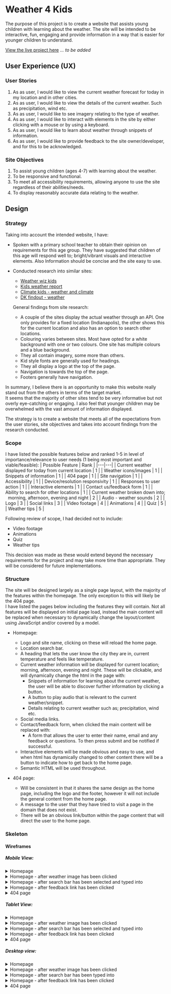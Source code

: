 # Weather 4 Kids
The purpose of this project is to create a website that assists young children with learning about the weather. The site will be intended to be interactive, fun, engaging and provide information in a way that is easier for younger children to understand.

[View the live project here]() <em>... to be added</em>

## User Experience (UX)

### User Stories 
1. As as user, I would like to view the current weather forecast for today in my location and in other cities.
2. As as user, I would like to view the details of the current weather. Such as precipitation, wind etc.
3. As as user, I would like to see imagery relating to the type of weather.
4. As as user, I would like to interact with elements in the site by either clicking with a mouse or by using a keyboard.
5. As as user, I would like to learn about weather through snippets of information.
6. As as user, I would like to provide feedback to the site owner/developer, and for this to be acknowledged.

### Site Objectives
1. To assist young children (ages 4-7) with learning about the weather.
2. To be responsive and functional.
3. To meet all accessibility requirements, allowing anyone to use the site regardless of their abilities/needs.
4. To display reasonably accurate data relating to the weather.

## Design
### Strategy
  Taking into account the intended website, I have:
  - Spoken with a primary school teacher to obtain their opinion on requirements for this age group. They have suggested that children of this age will respond well to; bright/vibrant visuals and interactive elements. Also Information should be concise and the site easy to use.<br>

  - Conducted research into similar sites:
    - [Weather wiz kids](https://www.weatherwizkids.com/) 
    - [Kids weather report](https://kidsweatherreport.com/report/bristol/c) 
    - [Climate kids - weather and climate ](https://climatekids.nasa.gov/) 
    - [DK findout - weather](https://www.dkfindout.com/uk/earth/weather/)<br>
   
    General findings from site research:
    - A couple of the sites display the actual weather through an API. One only provides for a fixed location (Indianapolis), the other shows this for the current location and also has an option to search other locations.
    - Colouring varies between sites. Most have opted for a white background with one or two colours. One site has multiple colours and a blue background.
    - They all contain imagery, some more than others.
    - Kid style fonts are generally used for headings.
    - They all display a logo at the top of the page. 
    - Navigation is towards the top of the page.
    - Footers generally have navigation.
 
  In summary, I believe there is an opportunity to make this website really stand out from the others in terms of the target market.<br>It seems that the majority of other sites tend to be very informative but not overly eye-catching or engaging. I also feel that younger children may be overwhelmed with the vast amount of information displayed. <br>
    
  The strategy is to create a website that meets all of the expectations from the user stories, site objectives and takes into account findings from the research conducted. 

### Scope
  I have listed the possible features below and ranked 1-5 in level of importance/relevance to user needs (1 being most important and viable/feasible):
  | Possible Feature | Rank |
  |---|---|
  | Current weather displayed for today from current location | 1 |
  | Weather icons/images | 1 |
  | Snippets of information | 1 |
  | 404 page | 1 |
  | Site navigation | 1 |
  | Accessibility | 1 |
  | Device/resolution responsivity | 1 |
  | Responses to user action | 1 |
  | Interactive elements | 1 |
  | Contact us/feedback form | 1 |
  | Ability to search for other locations | 1 |
  | Current weather broken down into;<br> &nbsp; morning, afternoon, evening and night | 2 |
  | Audio - weather sounds  | 2 |
  | Logo | 3 |
  | Social links | 3 |
  | Video footage | 4 |
  | Animations | 4 |
  | Quiz | 5 |
  | Weather tips | 5 |

  Following review of scope, I had decided not to include:
  - Video footage 
  - Animations 
  - Quiz
  - Weather tips

  This decision was made as these would extend beyond the necessary requirements for the project and may take more time than appropriate. They will be considered for future implementations.

### Structure 

The site will be designed largely as a single page layout, with the majority of the features within the homepage. The only exception to this will likely be the 404 page.<br> I have listed the pages below including the features they will contain. Not all features will be displayed on initial page load, instead the main content will be replaced when necessary to dynamically change the layout/content using JavaScript and/or covered by a model.

* Homepage:
  * Logo and site name, clicking on these will reload the home page.
  * Location search bar.
  * A heading that lets the user know the city they are in, current temperature and feels like temperature.
  * Current weather information will be displayed for current location; morning, afternoon, evening and night. These will be clickable, and will dynamically change the html in the page with:
    - Snippets of information for learning about the current weather, the user will be able to discover further information by clicking a button.
    - A button to play audio that is relevant to the current weather/snippet.
    - Details relating to current weather such as; precipitation, wind etc.
  * Social media links.
  * Contact/feedback form, when clicked the main content will be replaced with:
    * A form that allows the user to enter their name, email and any feedback or questions. To then press submit and be notified if successful.
  * Interactive elements will be made obvious and easy to use, and when html has dynamically changed to other content there will be a button to indicate how to get back to the home page.
  * Semantic HTML will be used throughout.

* 404 page:
  * Will be consistent in that it shares the same design as the home page, including the logo and the footer, however it will not include the general content from the home page. 
  * A message to the user that they have tried to visit a page in the domain that does not exist.
  * There will be an obvious link/button within the page content that will direct the user to the home page.

### Skeleton
#### Wireframes

##### Mobile View:
  <details><summary>Homepage</summary>
    <img src="docs/wireframes/mobile-view-homepage.png">
  </details>
  <details><summary>Homepage - after weather image has been clicked</summary>
    <img src="docs/wireframes/mobile-view-homepage-after-image-clicked.png">
  </details>
  <details><summary>Homepage - after search bar has been selected and typed into</summary>
    <img src="docs/wireframes/mobile-view-homepage-after-search-icon-clicked.png">
  </details>
  <details><summary>Homepage - after feedback link has been clicked</summary>
    <img src="docs/wireframes/mobile-view-homepage-after-feedback-link-clicked.png">
  </details>
  <details><summary>404 page</summary>
    <img src="docs/wireframes/mobile-view-404.png">
  </details>

##### Tablet View:
  <details><summary>Homepage</summary>
    <img src="docs/wireframes/tablet-view-homepage.png">
  </details>
  <details><summary>Homepage - after weather image has been clicked</summary>
    <img src="docs/wireframes/tablet-view-homepage-after-image-clicked.png">
  </details>
  <details><summary>Homepage - after search bar has been selected and typed into</summary>
    <img src="docs/wireframes/tablet-view-homepage-after-search-icon-clicked.png">
  </details>
  <details><summary>Homepage - after feedback link has been clicked</summary>
    <img src="docs/wireframes/tablet-view-homepage-after-feedback-link-clicked.png">
  </details>
  <details><summary>404 page</summary>
    <img src="docs/wireframes/tablet-view-404.png">
  </details>

##### Desktop view:
  <details><summary>Homepage</summary>
    <img src="docs/wireframes/desktop-view-homepage.png">
  </details>
  <details><summary>Homepage - after weather image has been clicked</summary>
    <img src="docs/wireframes/desktop-view-homepage-after-image-clicked.png">
  </details>
  <details><summary>Homepage - after search bar has been typed into</summary>
    <img src="docs/wireframes/desktop-view-homepage-after-searchbar-clicked-and-typed.png">
  </details>
  <details><summary>Homepage - after feedback link has been clicked</summary>
    <img src="docs/wireframes/desktop-view-homepage-after-feedback-link-clicked.png">
  </details>
  <details><summary>404 page</summary>
    <img src="docs/wireframes/desktop-view-404.png">
  </details>